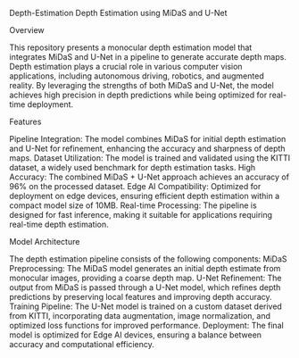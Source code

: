 Depth-Estimation
Depth Estimation using MiDaS and U-Net

Overview

This repository presents a monocular depth estimation model that integrates MiDaS and U-Net in a pipeline to generate accurate depth maps. Depth estimation plays a crucial role in various computer vision applications, including autonomous driving, robotics, and augmented reality. By leveraging the strengths of both MiDaS and U-Net, the model achieves high precision in depth predictions while being optimized for real-time deployment.

Features

Pipeline Integration: The model combines MiDaS for initial depth estimation and U-Net for refinement, enhancing the accuracy and sharpness of depth maps. Dataset Utilization: The model is trained and validated using the KITTI dataset, a widely used benchmark for depth estimation tasks. High Accuracy: The combined MiDaS + U-Net approach achieves an accuracy of 96% on the processed dataset. Edge AI Compatibility: Optimized for deployment on edge devices, ensuring efficient depth estimation within a compact model size of 10MB. Real-time Processing: The pipeline is designed for fast inference, making it suitable for applications requiring real-time depth estimation.

Model Architecture

The depth estimation pipeline consists of the following components: MiDaS Preprocessing: The MiDaS model generates an initial depth estimate from monocular images, providing a coarse depth map. U-Net Refinement: The output from MiDaS is passed through a U-Net model, which refines depth predictions by preserving local features and improving depth accuracy. Training Pipeline: The U-Net model is trained on a custom dataset derived from KITTI, incorporating data augmentation, image normalization, and optimized loss functions for improved performance. Deployment: The final model is optimized for Edge AI devices, ensuring a balance between accuracy and computational efficiency.

